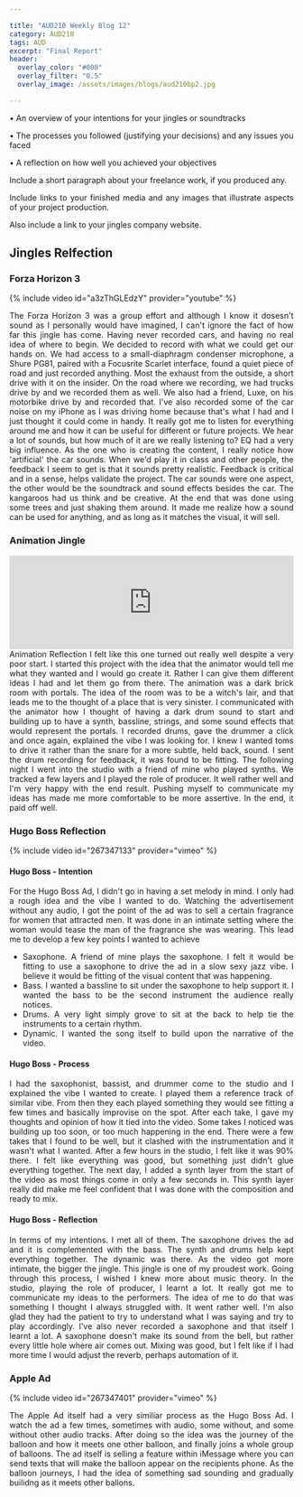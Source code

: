 ```yaml
---

title: "AUD210 Weekly Blog 12"
category: AUD210
tags: AUD
excerpt: "Final Report"
header:
  overlay_color: "#000"
  overlay_filter: "0.5"
  overlay_image: /assets/images/blogs/aud210bp2.jpg

---
```

<style>
body {
text-align: justify}
</style>

• An overview of your intentions for your jingles or soundtracks

• The processes you followed (justifying your decisions) and any issues you faced

• A reflection on how well you achieved your objectives

Include a short paragraph about your freelance work, if you produced any.

Include links to your finished media and any images that illustrate aspects of your project production.

Also include a link to your jingles company website.

## Jingles Relfection



### Forza Horizon 3
{% include video id="a3zThGLEdzY" provider="youtube" %}

The Forza Horizon 3 was a group effort and although I know it dosesn't sound as I personally would have imagined, I can't ignore the fact of how far this jingle has come. Having never recorded cars, and having no real idea of where to begin. We decided to record with what we could get our hands on. We had access to a small-diaphragm condenser microphone, a Shure PG81, paired with a Focusrite Scarlet interface, found a quiet piece of road and just recorded anything. Most the exhaust from the outside, a short drive with it on the insider. On the road where we recording, we had trucks drive by and we recorded them as well. We also had a friend, Luxe, on his motorbike drive by and recorded that. I've also recorded some of the car noise on my iPhone as I was driving home because that's what I had and I just thought it could come in handy. It really got me to listen for everything around me and how it can be useful for different or future projects. We hear a lot of sounds, but how much of it are we really listening to? EQ had a very big influence. As the one who is creating the content, I really notice how 'artificial' the car sounds. When we'd play it in class and other people, the feedback I seem to get is that it sounds pretty realistic. Feedback is critical and in a sense, helps validate the project. The car sounds were one aspect, the other would be the soundtrack and sound effects besides the car. The kangaroos had us think and be creative. At the end that was done using some trees and just shaking them around. It made me realize how a sound can be used for anything, and as long as it matches the visual, it will sell. 




### Animation Jingle
<iframe width="100%" height="166" scrolling="no" frameborder="no" allow="autoplay" src="https://w.soundcloud.com/player/?url=https%3A//api.soundcloud.com/tracks/437603922&color=%234274e4&auto_play=false&hide_related=false&show_comments=true&show_user=true&show_reposts=false&show_teaser=true"></iframe>
Animation Reflection
I felt like this one turned out really well despite a very poor start. I started this project with the idea that the animator would tell me what they wanted and I would go create it. Rather I can give them different ideas I had and let them go from there. The animation was a dark brick room with portals. The idea of the room was to be a witch's lair, and that leads me to the thought of a place that is very sinister. I communicated with the animator how I thought of having a dark drum sound to start and building up to have a synth, bassline, strings, and some sound effects that would represent the portals. I recorded drums, gave the drummer a click and once again, explained the vibe I was looking for. I knew I wanted toms to drive it rather than the snare for a more subtle, held back, sound. I sent the drum recording for feedback, it was found to be fitting. The following night I went into the studio with a friend of mine who played synths. We tracked a few layers and I played the role of producer. It well rather well and I'm very happy with the end result. Pushing myself to communicate my ideas has made me more comfortable to be more assertive. In the end, it paid off well. 

### Hugo Boss Reflection
{% include video id="267347133" provider="vimeo" %}
#### Hugo Boss - Intention
For the Hugo Boss Ad, I didn't go in having a set melody in mind. I only had a rough idea and the vibe I wanted to do. Watching the advertisement without any audio, I got the point of the ad was to sell a certain fragrance for women that attracted men. It was done in an intimate setting where the woman would tease the man of the fragrance she was wearing. This lead me to develop a few key points I wanted to achieve

* Saxophone. A friend of mine plays the saxophone. I felt it would be fitting to use a saxophone to drive the ad in a slow sexy jazz vibe. I believe it would be fitting of the visual content that was happening. 
* Bass. I wanted a bassline to sit under the saxophone to help support it. I wanted the bass to be the second instrument the audience really notices.
* Drums. A very light simply grove to sit at the back to help tie the instruments to a certain rhythm. 
* Dynamic. I wanted the song itself to build upon the narrative of the video. 

#### Hugo Boss - Process
I had the saxophonist, bassist, and drummer come to the studio and I explained the vibe I wanted to create. I played them a reference track of similar vibe. From then they each played something they would see fitting a few times and basically improvise on the spot. After each take, I gave my thoughts and opinion of how it tied into the video. Some takes I noticed was building up too soon, or too much happening in the end.  There were a few takes that I found to be well, but it clashed with the instrumentation and it wasn't what I wanted. After a few hours in the studio, I felt like it was 90% there. I felt like everything was good, but something just didn't glue everything together. The next day, I added a synth layer from the start of the video as most things come in only a few seconds in. This synth layer really did make me feel confident that I was done with the composition and ready to mix. 

#### Hugo Boss - Reflection
In terms of my intentions. I met all of them. The saxophone drives the ad and it is complemented with the bass. The synth and drums help kept everything together. The dynamic was there. As the video got more intimate, the bigger the jingle. This jingle is one of my proudest work. Going through this process, I wished I knew more about music theory. In the studio, playing the role of producer, I learnt a lot. It really got me to communicate my ideas to the performers. The idea of me to do that was something I thought I always struggled with. It went rather well. I'm also glad they had the patient to try to understand what I was saying and try to play accordingly. I've also never recorded a saxophone and that itself I learnt a lot. A saxophone doesn't make its sound from the bell, but rather every little hole where air comes out. Mixing was good, but I felt like if I had more time I would adjust the reverb, perhaps automation of it. 



### Apple Ad
{% include video id="267347401" provider="vimeo" %}


The Apple Ad itself had a very similiar process as the Hugo Boss Ad. I watch the ad a few times, sometimes with audio, some without, and some without other audio tracks. After doing so the idea was the journey of the balloon and how it meets one other balloon, and finally joins a whole group of balloons. The ad itself is selling a feature within iMessage where you can send texts that will make the balloon appear on the recipients phone. As the balloon journeys, I had the idea of something sad sounding and gradually builidng as it meets other ballons. 

